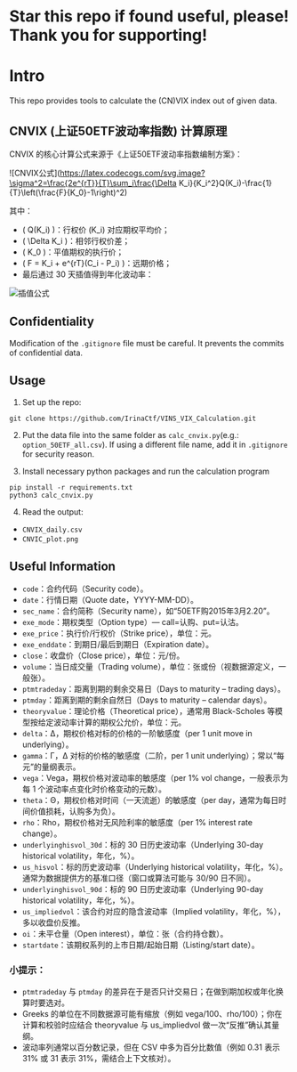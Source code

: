 # Star this repo if found useful, please! Thank you for supporting!
# Intro

This repo provides tools to calculate the (CN)VIX index out of given data.

## CNVIX (上证50ETF波动率指数) 计算原理

CNVIX 的核心计算公式来源于《上证50ETF波动率指数编制方案》：

![CNVIX公式](https://latex.codecogs.com/svg.image?\sigma^2=\frac{2e^{rT}}{T}\sum_i\frac{\Delta K_i}{K_i^2}Q(K_i)-\frac{1}{T}\left(\frac{F}{K_0}-1\right)^2)

其中：

- \( Q(K_i) \)：行权价 \(K_i\) 对应期权平均价；
- \( \Delta K_i \)：相邻行权价差；
- \( K_0 \)：平值期权的执行价；
- \( F = K_i + e^{rT}(C_i - P_i) \)：远期价格；
- 最后通过 30 天插值得到年化波动率：

![插值公式](https://latex.codecogs.com/svg.image?\sigma_{30}^2=\frac{T_1\sigma_1^2(T_2-30)+T_2\sigma_2^2(30-T_1)}{T_2-T_1})

## Confidentiality
Modification of the  `.gitignore` file must be careful. It prevents the commits of confidential data.

## Usage
1. Set up the repo: 
```
git clone https://github.com/IrinaCtf/VINS_VIX_Calculation.git
```

2. Put the data file into the same folder as `calc_cnvix.py`(e.g.: `option_50ETF_all.csv`). If using a different file name, add it in `.gitignore` for security reason.

3. Install necessary python packages and run the calculation program
```
pip install -r requirements.txt
python3 calc_cnvix.py
```

4. Read the output:
* `CNVIX_daily.csv`
* `CNVIC_plot.png`

## Useful Information
* `code`：合约代码（Security code）。
* `date`：行情日期（Quote date，YYYY-MM-DD）。
* `sec_name`：合约简称（Security name），如“50ETF购2015年3月2.20”。
* `exe_mode`：期权类型（Option type）— call=认购、put=认沽。
* `exe_price`：执行价/行权价（Strike price），单位：元。
* `exe_enddate`：到期日/最后到期日（Expiration date）。
* `close`：收盘价（Close price），单位：元/份。
* `volume`：当日成交量（Trading volume），单位：张或份（视数据源定义，一般张）。
* `ptmtradeday`：距离到期的剩余交易日（Days to maturity – trading days）。
* `ptmday`：距离到期的剩余自然日（Days to maturity – calendar days）。
* `theoryvalue`：理论价格（Theoretical price），通常用 Black-Scholes 等模型按给定波动率计算的期权公允价，单位：元。
* `delta`：Δ，期权价格对标的价格的一阶敏感度（per 1 unit move in underlying）。
* `gamma`：Γ，Δ 对标的价格的敏感度（二阶，per 1 unit underlying）；常以“每元”的量纲表示。
* `vega`：Vega，期权价格对波动率的敏感度（per 1% vol change，一般表示为每 1 个波动率点变化时价格变动的元数）。
* `theta`：Θ，期权价格对时间（一天流逝）的敏感度（per day，通常为每日时间价值损耗，认购多为负）。
* `rho`：Rho，期权价格对无风险利率的敏感度（per 1% interest rate change）。
* `underlyinghisvol_30d`：标的 30 日历史波动率（Underlying 30-day historical volatility，年化，%）。
* `us_hisvol`：标的历史波动率（Underlying historical volatility，年化，%）。通常为数据提供方的基准口径（窗口或算法可能与 30/90 日不同）。
* `underlyinghisvol_90d`：标的 90 日历史波动率（Underlying 90-day historical volatility，年化，%）。
* `us_impliedvol`：该合约对应的隐含波动率（Implied volatility，年化，%），多以收盘价反推。
* `oi`：未平仓量（Open interest），单位：张（合约持仓数）。
* `startdate`：该期权系列的上市日期/起始日期（Listing/start date）。
### 小提示：
* `ptmtradeday` 与 `ptmday` 的差异在于是否只计交易日；在做到期加权或年化换算时要选对。
* Greeks 的单位在不同数据源可能有缩放（例如 vega/100、rho/100）；你在计算和校验时应结合 theoryvalue 与 us_impliedvol 做一次“反推”确认其量纲。
* 波动率列通常以百分数记录，但在 CSV 中多为百分比数值（例如 0.31 表示 31% 或 31 表示 31%，需结合上下文核对）。

